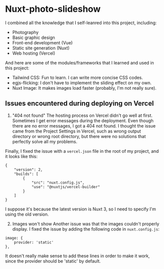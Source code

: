 # Nuxt-photo-slideshow

I combined all the knowledge that I self-leanred into this project, including:
- Photography
- Basic graphic design
- Front-end development (Vue)
- Static site generation (Nuxt)
- Web hosting (Vercel)

And here are some of the modules/frameworks that I learned and used in this project:
- Tailwind CSS: Fun to learn. I can write more concise CSS codes.
- egjs-flicking: I don't have to implement the sliding effect on my own.
- Nuxt Image: It makes images load faster (probably, I'm not really sure).

## Issues encountered during deploying on Vercel

1. "404 not found"
The hosting process on Vercel didn't go well at first. Sometimes I get error messages during the deployment. Even though there are no error messages, I got a 404 not found. I thought the issue came from the Project Settings in Vercel, such as wrong output directory or wrong root directory, but there were no solutions that perfectly solve all my problems.

Finally, I fixed the issue with a `vercel.json` file in the root of my project, and it looks like this:
```
{
    "version": 2,
    "builds": [
        {
            "src": "nuxt.config.js",
            "use": "@nuxtjs/vercel-builder"
        }
    ]
}
```
I suppose it's because the latest version is Nuxt 3, so I need to specify I'm using the old version.

2. Images won't show
Another issue was that the images couldn't properly display. I fixed the issue by adding the following code in `nuxt.config.js`:
```
image: {
    provider: 'static'
},
```
It doesn't really make sense to add these lines in order to make it work, since the provider should be 'static' by default.
